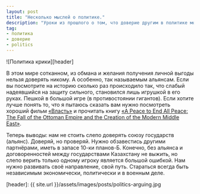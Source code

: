 ```yaml
---
layout: post
title: "Несколько мыслей о политике."
description: "Уроки из прошлого о том, что доверие другим в политике может стоит многого"
tag:
- политика
- доверие
- politics
---
```

![Политика крики][header]

В этом мире сотканном,  из обмана и желания  получения личной выгоды нельзя доверять никому. А особенно, так называемым альянсам. Если вы посмотрите на историю сколько раз происходило так, что слабый надеявшийся на защиту сильного, становился лишь игрушкой в его руках. Пешкой в большой игре (в противостоянии гигантов). Если хотите лучше понять то, что я пытаюсь сказать вам нужно посмотреть хороший фильм [«Власть»](https://www.kinopoisk.ru/film/1044045/) и прочитать книгу [«A Peace to End All Peace: The Fall of the Ottoman Empire and the Creation of the Modern Middle East»](https://www.amazon.com/Peace-End-All-Ottoman-Creation/dp/0805088091). 

Теперь выводы: нам не стоить слепо доверять союзу государств (альянс). Доверяй, но проверяй. Нужно обзавестись другими партнёрами, иметь в запасе 10-ки планов-Б. Конечно, без альянса и договоренностей между государствами Казахстану не выжить, но слепо верить только одному игроку является большой ошибкой. Нам нужно развивать своё направление, свой путь. Стараться всегда быть независимым экономически, политически и в военным деле. 

[header]: {{ site.url }}/assets/images/posts/politics-arguing.jpg